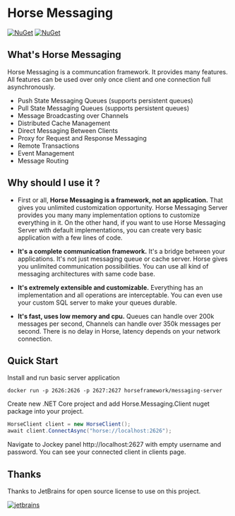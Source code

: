 # Horse Messaging

[![NuGet](https://img.shields.io/nuget/v/Horse.Messaging.Server?label=Server%20NuGet)](https://www.nuget.org/packages/Horse.Messaging.Server)
[![NuGet](https://img.shields.io/nuget/v/Horse.Messaging.Client?label=Client%20NuGet)](https://www.nuget.org/packages/Horse.Messaging.Client)

## What's Horse Messaging

Horse Messaging is a communcation framework. It provides many features.
All features can be used over only once client and one connection full asynchronously. 

* Push State Messaging Queues (supports persistent queues)
* Pull State Messaging Queues (supports persistent queues)
* Message Broadcasting over Channels
* Distributed Cache Management
* Direct Messaging Between Clients
* Proxy for Request and Response Messaging
* Remote Transactions
* Event Management
* Message Routing

## Why should I use it ?

* First or all, **Horse Messaging is a framework, not an application.**
  That gives you unlimited customization opportunity. 
  Horse Messaging Server provides you many many implementation options to customize everything in it. 
  On the other hand, if you want to use Horse Messaging Server with default implementations, 
  you can create very basic application with a few lines of code.
  
  
* **It's a complete communication framework.**
  It's a bridge between your applications.
  It's not just messaging queue or cache server.
  Horse gives you unlimited communication possibilities.
  You can use all kind of messaging architectures with same code base.


* **It's extremely extensible and customizable.**
  Everything has an implementation and all operations are interceptable.
  You can even use your custom SQL server to make your queues durable.
  

* **It's fast, uses low memory and cpu.**
  Queues can handle over 200k messages per second,
  Channels can handle over 350k messages per second.
  There is no delay in Horse, latency depends on your network connection.


## Quick Start

Install and run basic server application

```docker run -p 2626:2626 -p 2627:2627 horseframework/messaging-server```

Create new .NET Core project and add Horse.Messaging.Client nuget package into your project.

```cs
HorseClient client = new HorseClient();
await client.ConnectAsync("horse://localhost:2626");
```

Navigate to Jockey panel http://localhost:2627 with empty username and password.
You can see your connected client in clients page.

## Thanks

Thanks to JetBrains for open source license to use on this project.

[![jetbrains](https://user-images.githubusercontent.com/21208762/90192662-10043700-ddcc-11ea-9533-c43b99801d56.png)](https://www.jetbrains.com/?from=horse-framework)
